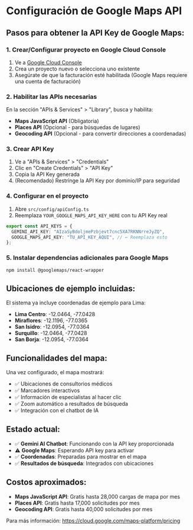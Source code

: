 # Configuración de Google Maps API

## Pasos para obtener la API Key de Google Maps:

### 1. Crear/Configurar proyecto en Google Cloud Console
1. Ve a [Google Cloud Console](https://console.cloud.google.com/)
2. Crea un proyecto nuevo o selecciona uno existente
3. Asegúrate de que la facturación esté habilitada (Google Maps requiere una cuenta de facturación)

### 2. Habilitar las APIs necesarias
En la sección "APIs & Services" > "Library", busca y habilita:
- **Maps JavaScript API** (Obligatoria)
- **Places API** (Opcional - para búsquedas de lugares)
- **Geocoding API** (Opcional - para convertir direcciones a coordenadas)

### 3. Crear API Key
1. Ve a "APIs & Services" > "Credentials"
2. Clic en "Create Credentials" > "API Key"
3. Copia la API Key generada
4. (Recomendado) Restringe la API Key por dominio/IP para seguridad

### 4. Configurar en el proyecto
1. Abre `src/config/apiConfig.ts`
2. Reemplaza `YOUR_GOOGLE_MAPS_API_KEY_HERE` con tu API Key real

```typescript
export const API_KEYS = {
  GEMINI_API_KEY: "AIzaSyBdoljmePzbjevt7cnc5XA7RKNNrreJyZQ",
  GOOGLE_MAPS_API_KEY: "TU_API_KEY_AQUI", // ← Reemplaza esto
};
```

### 5. Instalar dependencias adicionales para Google Maps
```bash
npm install @googlemaps/react-wrapper
```

## Ubicaciones de ejemplo incluidas:

El sistema ya incluye coordenadas de ejemplo para Lima:

- **Lima Centro**: -12.0464, -77.0428
- **Miraflores**: -12.1196, -77.0365  
- **San Isidro**: -12.0954, -77.0364
- **Surquillo**: -12.0464, -77.0428
- **San Borja**: -12.0954, -77.0364

## Funcionalidades del mapa:

Una vez configurado, el mapa mostrará:
- ✅ Ubicaciones de consultorios médicos
- ✅ Marcadores interactivos
- ✅ Información de especialistas al hacer clic
- ✅ Zoom automático a resultados de búsqueda
- ✅ Integración con el chatbot de IA

## Estado actual:

- ✅ **Gemini AI Chatbot**: Funcionando con la API key proporcionada
- ⚠️ **Google Maps**: Esperando API key para activar
- ✅ **Coordenadas**: Preparadas para mostrar en el mapa
- ✅ **Resultados de búsqueda**: Integrados con ubicaciones

## Costos aproximados:

- **Maps JavaScript API**: Gratis hasta 28,000 cargas de mapa por mes
- **Places API**: Gratis hasta 17,000 solicitudes por mes
- **Geocoding API**: Gratis hasta 40,000 solicitudes por mes

Para más información: https://cloud.google.com/maps-platform/pricing

